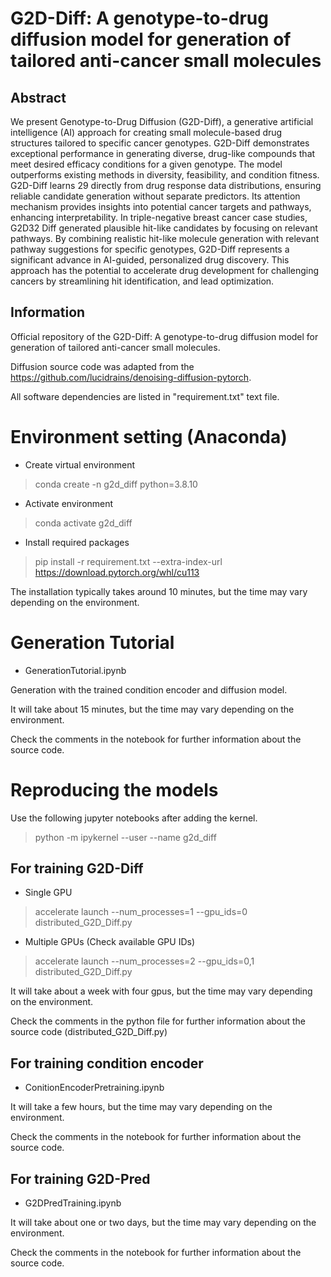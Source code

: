 # G2D-Diff: A genotype-to-drug diffusion model for generation of tailored anti-cancer small molecules
## Abstract
We present Genotype-to-Drug Diffusion (G2D-Diff), a generative artificial intelligence (AI) approach for creating small molecule-based drug structures tailored to specific cancer genotypes. G2D-Diff demonstrates exceptional performance in generating diverse, drug-like compounds that meet desired efficacy conditions for a given genotype. The model outperforms existing methods in diversity, feasibility, and condition fitness. G2D-Diff learns
29 directly from drug response data distributions, ensuring reliable candidate generation without separate predictors. Its attention mechanism provides insights into potential cancer targets and pathways, enhancing interpretability. In triple-negative breast cancer case studies, G2D32 Diff generated plausible hit-like candidates by focusing on relevant pathways. By combining realistic hit-like molecule generation with relevant pathway suggestions for specific genotypes, G2D-Diff represents a significant advance in AI-guided, personalized drug discovery. This approach has the potential to accelerate drug development for challenging cancers by streamlining hit identification, and lead optimization. 

## Information
Official repository of the G2D-Diff: A genotype-to-drug diffusion model for generation of tailored anti-cancer small molecules.
 
Diffusion source code was adapted from the https://github.com/lucidrains/denoising-diffusion-pytorch. 

All software dependencies are listed in "requirement.txt" text file.

# Environment setting (Anaconda)
- Create virtual environment 
> conda create -n g2d_diff python=3.8.10

- Activate environment
> conda activate g2d_diff
 
- Install required packages
> pip install -r requirement.txt --extra-index-url https://download.pytorch.org/whl/cu113

The installation typically takes around 10 minutes, but the time may vary depending on the environment.

# Generation Tutorial
- GenerationTutorial.ipynb
 
Generation with the trained condition encoder and diffusion model.

It will take about 15 minutes, but the time may vary depending on the environment.

Check the comments in the notebook for further information about the source code.

# Reproducing the models
Use the following jupyter notebooks after adding the kernel. 
> python -m ipykernel --user --name g2d_diff

## For training G2D-Diff
- Single GPU
> accelerate launch --num_processes=1 --gpu_ids=0 distributed_G2D_Diff.py

- Multiple GPUs (Check available GPU IDs)
> accelerate launch --num_processes=2 --gpu_ids=0,1 distributed_G2D_Diff.py

It will take about a week with four gpus, but the time may vary depending on the environment.

Check the comments in the python file for further information about the source code (distributed_G2D_Diff.py)

## For training condition encoder
- ConitionEncoderPretraining.ipynb

It will take a few hours, but the time may vary depending on the environment.

Check the comments in the notebook for further information about the source code.
 
## For training G2D-Pred
- G2DPredTraining.ipynb
  
It will take about one or two days, but the time may vary depending on the environment.

Check the comments in the notebook for further information about the source code.






